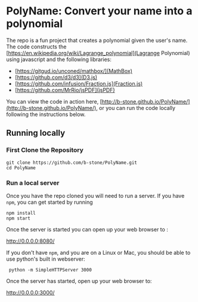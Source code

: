 # PolyName: Convert your name into a polynomial

The repo is a fun project that creates a polynomial given the user's name. The code constructs the [https://en.wikipedia.org/wiki/Lagrange_polynomial](Lagrange Polynomial) using javascript and the following libraries:

* [https://gitgud.io/unconed/mathbox/](MathBox) 
* [https://github.com/d3/d3](D3.js)
* [https://github.com/infusion/Fraction.js](Fraction.js)
* [https://github.com/MrRio/jsPDF](jsPDF)

You can view the code in action here, [http://b-stone.github.io/PolyName/](http://b-stone.github.io/PolyName/), or you can run the code locally following the instructions below.

## Running locally

### First Clone the Repository

```
git clone https://github.com/b-stone/PolyName.git
cd PolyName
```

### Run a local server

Once you have the repo cloned you will need to run a server. If you have `npm`, you can get started by running

```
npm install
npm start
```

Once the server is started you can open up your web browser to : 

http://0.0.0.0:8080/

If you don't have `npm`, and you are on a Linux or Mac, you should be able to use python's built in webserver:

     python -m SimpleHTTPServer 3000

Once the server has started, open up your web browser to:

http://0.0.0.0:3000/

